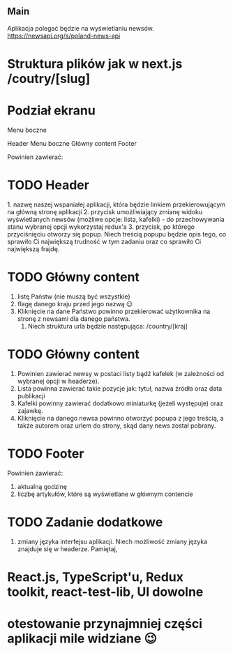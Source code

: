 ## Main

Aplikacja polegać będzie na wyświetlaniu newsów.
https://newsapi.org/s/poland-news-api

# Struktura plików jak w next.js /coutry/[slug]

# Podział ekranu

Menu boczne

Header
Menu boczne
Główny content
Footer

Powinien zawierać:

# TODO Header

<ok> 1. nazwę naszej wspaniałej aplikacji, która będzie linkiem przekierowującym na główną stronę aplikacji
<ReduxAdd> 2. przycisk umożliwiający zmianę widoku wyświetlanych newsów (możliwe opcje: lista, kafelki) - do przechowywania stanu wybranej opcji wykorzystaj redux'a 3. przycisk, po którego przyciśnięciu otworzy się popup. 
<ReduxAdd> Niech treścią popupu będzie opis tego, co sprawiło Ci największą trudność w tym zadaniu oraz co sprawiło Ci największą frajdę.

# TODO Główny content

1. listę Państw (nie muszą być wszystkie)
2. flagę danego kraju przed jego nazwą 😉
3. Kliknięcie na dane Państwo powinno przekierować użytkownika na stronę z newsami dla danego państwa.
   1. Niech struktura urla będzie następująca: /country/[kraj]

# TODO Główny content

1. Powinien zawierać newsy w postaci listy bądź kafelek (w zależności od wybranej opcji w headerze).
2. Lista powinna zawierać takie pozycje jak: tytuł, nazwa źródła oraz data publikacji
3. Kafelki powinny zawierać dodatkowo miniaturkę (jeżeli występuje) oraz zajawkę.
4. Kliknięcie na danego newsa powinno otworzyć popupa z jego treścią, a także autorem oraz urlem do strony, skąd dany news został pobrany.

# TODO Footer

Powinien zawierać:

1. aktualną godzinę
2. liczbę artykułów, które są wyświetlane w głównym contencie

# TODO Zadanie dodatkowe

1. zmiany języka interfejsu aplikacji. Niech możliwość zmiany języka znajduje się w headerze. Pamiętaj,

# React.js, TypeScript'u, Redux toolkit, react-test-lib, UI dowolne

# otestowanie przynajmniej części aplikacji mile widziane 😉
